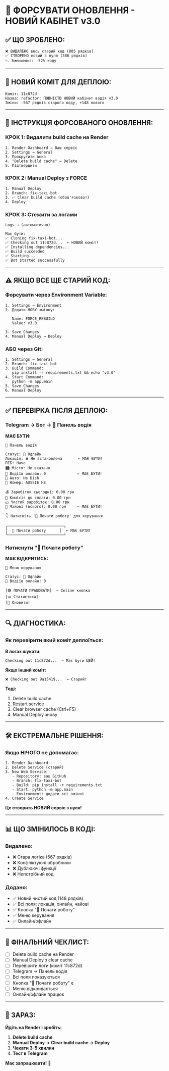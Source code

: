 # 🚀 ФОРСУВАТИ ОНОВЛЕННЯ - НОВИЙ КАБІНЕТ v3.0

## ✅ ЩО ЗРОБЛЕНО:

```
❌ ВИДАЛЕНО весь старий код (805 рядків)
✅ СТВОРЕНО новий з нуля (386 рядків)
📉 Зменшення: -52% коду
```

---

## 🎯 **НОВИЙ КОМІТ ДЛЯ ДЕПЛОЮ:**

```
Коміт: 11c872d
Назва: refactor: ПОВНІСТЮ НОВИЙ кабінет водія v3.0
Зміни: -567 рядків старого коду, +148 нового
```

---

## 🚀 **ІНСТРУКЦІЯ ФОРСОВАНОГО ОНОВЛЕННЯ:**

### **КРОК 1: Видалити build cache на Render**

```
1. Render Dashboard → Ваш сервіс
2. Settings → General
3. Прокрутити вниз
4. "Delete build cache" → Delete
5. Підтвердити
```

### **КРОК 2: Manual Deploy з FORCE**

```
1. Manual Deploy
2. Branch: fix-taxi-bot
3. ✅ Clear build cache (обов'язково!)
4. Deploy
```

### **КРОК 3: Стежити за логами**

```
Logs → (автоматично)

Має бути:
✅ Cloning fix-taxi-bot...
✅ Checking out 11c872d...  ← НОВИЙ коміт!
✅ Installing dependencies...
✅ Build succeeded
✅ Starting...
✅ Bot started successfully
```

---

## ⚠️ **ЯКЩО ВСЕ ЩЕ СТАРИЙ КОД:**

### **Форсувати через Environment Variable:**

```
1. Settings → Environment
2. Додати НОВУ змінну:
   
   Name: FORCE_REBUILD
   Value: v3.0
   
3. Save Changes
4. Manual Deploy → Deploy
```

### **АБО через Git:**

```
1. Settings → General
2. Branch: fix-taxi-bot
3. Build Command:
   pip install -r requirements.txt && echo "v3.0"
4. Start Command:
   python -m app.main
5. Save Changes
6. Manual Deploy
```

---

## ✅ **ПЕРЕВІРКА ПІСЛЯ ДЕПЛОЮ:**

### **Telegram → Бот → 🚗 Панель водія**

**МАЄ БУТИ:**
```
🚗 Панель водія

Статус: 🔴 Офлайн
Локація: ❌ Не встановлена       ← МАЄ БУТИ!
ПІБ: Have
🏙 Місто: Не вказано
👥 Водіїв онлайн: 0              ← МАЄ БУТИ!
🚙 Авто: He Dish
🔢 Номер: AUSSIE HE

💰 Заробіток сьогодні: 0.00 грн
💸 Комісія до сплати: 0.00 грн
💵 Чистий заробіток: 0.00 грн
💝 Чайові (всього): 0.00 грн     ← МАЄ БУТИ!

👇 Натисніть '🚀 Почати роботу' для керування

┌─────────────────────────┐
│  🚀 Почати роботу      │  ← МАЄ БУТИ!
└─────────────────────────┘
```

### **Натиснути "🚀 Почати роботу"**

**МАЄ ВІДКРИТИСЬ:**
```
🚀 Меню керування

Статус: 🔴 Офлайн
👥 Водіїв онлайн: 0

[🟢 ПОЧАТИ ПРАЦЮВАТИ]  ← Inline кнопка
[📊 Статистика]
[🔄 Оновити]
```

---

## 🔍 **ДІАГНОСТИКА:**

### **Як перевірити який коміт деплоїться:**

**В логах шукати:**
```
Checking out 11c872d...  ← Має бути ЦЕЙ!
```

**Якщо інший коміт:**
```
❌ Checking out 9a15419...  ← Старий!
```

**Тоді:**
1. Delete build cache
2. Restart service
3. Clear browser cache (Ctrl+F5)
4. Manual Deploy знову

---

## 🛠️ **ЕКСТРЕМАЛЬНЕ РІШЕННЯ:**

### **Якщо НІЧОГО не допомагає:**

```
1. Render Dashboard
2. Delete Service (старий)
3. New Web Service:
   - Repository: ваш GitHub
   - Branch: fix-taxi-bot
   - Build: pip install -r requirements.txt
   - Start: python -m app.main
   - Environment: додати всі змінні
4. Create Service
```

**Це створить НОВИЙ сервіс з нуля!**

---

## 📊 **ЩО ЗМІНИЛОСЬ В КОДІ:**

### **Видалено:**
- ❌ Стара логіка (567 рядків)
- ❌ Конфліктуючі обробники
- ❌ Дублюючі функції
- ❌ Непотрібний код

### **Додано:**
- ✅ Новий чистий код (148 рядків)
- ✅ Всі поля: локація, онлайн, чайові
- ✅ Кнопка "🚀 Почати роботу"
- ✅ Меню керування
- ✅ Онлайн/офлайн

---

## 🎯 **ФІНАЛЬНИЙ ЧЕКЛИСТ:**

- [ ] Delete build cache на Render
- [ ] Manual Deploy з clear cache
- [ ] Перевірити логи (коміт 11c872d)
- [ ] Telegram → Панель водія
- [ ] Всі поля показуються
- [ ] Кнопка "🚀 Почати роботу" є
- [ ] Меню відкривається
- [ ] Онлайн/офлайн працює

---

## 🚀 **ЗАРАЗ:**

**Йдіть на Render і зробіть:**

1. **Delete build cache**
2. **Manual Deploy → Clear build cache → Deploy**
3. **Чекати 3-5 хвилин**
4. **Тест в Telegram**

**Має запрацювати!** 🎉
